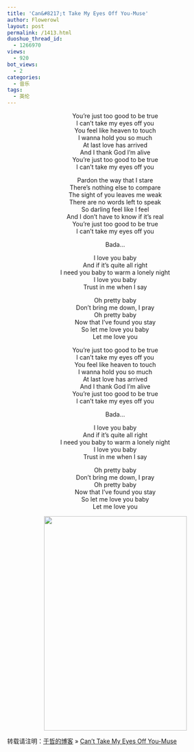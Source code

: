 ```yaml
---
title: 'Can&#8217;t Take My Eyes Off You-Muse'
author: Flowerowl
layout: post
permalink: /1413.html
duoshuo_thread_id:
  - 1266970
views:
  - 920
bot_views:
  - 2
categories:
  - 音乐
tags:
  - 英伦
---
```

<p style="text-align: center;">
</p>

<p style="text-align: center;">
</p>

<p style="text-align: center;">
  You&#8217;re just too good to be true<br /> I can&#8217;t take my eyes off you<br /> You feel like heaven to touch<br /> I wanna hold you so much<br /> At last love has arrived<br /> And I thank God I&#8217;m alive<br /> You&#8217;re just too good to be true<br /> I can&#8217;t take my eyes off you
</p>

<p style="text-align: center;">
  Pardon the way that I stare<br /> There&#8217;s nothing else to compare<br /> The sight of you leaves me weak<br /> There are no words left to speak<br /> So darling feel like I feel<br /> And I don&#8217;t have to know if it&#8217;s real<br /> You&#8217;re just too good to be true<br /> I can&#8217;t take my eyes off you
</p>

<p style="text-align: center;">
  Bada&#8230;
</p>

<p style="text-align: center;">
  I love you baby<br /> And if it&#8217;s quite all right<br /> I need you baby to warm a lonely night<br /> I love you baby<br /> Trust in me when I say
</p>

<p style="text-align: center;">
  Oh pretty baby<br /> Don&#8217;t bring me down, I pray<br /> Oh pretty baby<br /> Now that I&#8217;ve found you stay<br /> So let me love you baby<br /> Let me love you
</p>

<p style="text-align: center;">
  You&#8217;re just too good to be true<br /> I can&#8217;t take my eyes off you<br /> You feel like heaven to touch<br /> I wanna hold you so much<br /> At last love has arrived<br /> And I thank God I&#8217;m alive<br /> You&#8217;re just too good to be true<br /> I can&#8217;t take my eyes off you
</p>

<p style="text-align: center;">
  Bada&#8230;
</p>

<p style="text-align: center;">
  I love you baby<br /> And if it&#8217;s quite all right<br /> I need you baby to warm a lonely night<br /> I love you baby<br /> Trust in me when I say
</p>

<p style="text-align: center;">
  Oh pretty baby<br /> Don&#8217;t bring me down, I pray<br /> Oh pretty baby<br /> Now that I&#8217;ve found you stay<br /> So let me love you baby<br /> Let me love you
</p>

<p style="text-align: center;">
  <a href="http://lazynight.me/wp-content/uploads/2012/03/1.gif"><img class="aligncenter size-full wp-image-1418" title="Muse" src="http://lazynight.me/wp-content/uploads/2012/03/1.gif" alt="" width="333" height="500" /></a>
</p>

转载请注明：[于哲的博客][1] &raquo; [Can&#8217;t Take My Eyes Off You-Muse][2]

 [1]: http://lazynight.me
 [2]: http://lazynight.me/1413.html